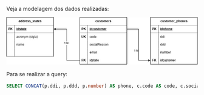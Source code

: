 Veja a modelagem dos dados realizadas:

![Imagem](./DATA-MODELING.jpg)

Para se realizar a query:

```SQL
SELECT CONCAT(p.ddi, p.ddd, p.number) AS phone, c.code AS code, c.social_reason AS social_reason, c.email AS email FROM customers c INNER JOIN customer_phones p ON p.idcustomer = c.idcustomer INNER JOIN address_states a ON c.idstate = a.idstate WHERE a.acronym = "SP";
```